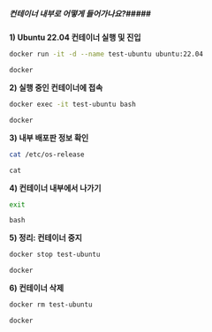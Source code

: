 ##### 컨테이너 내부로 어떻게 들어가나요?#####

**1) Ubuntu 22.04 컨테이너 실행 및 진입**

```bash
docker run -it -d --name test-ubuntu ubuntu:22.04
```

```tech
docker
```

**2) 실행 중인 컨테이너에 접속**

```bash
docker exec -it test-ubuntu bash
```

```tech
docker
```

**3) 내부 배포판 정보 확인**

```bash
cat /etc/os-release
```

```tech
cat
```

**4) 컨테이너 내부에서 나가기**

```bash
exit
```

```tech
bash
```

**5) 정리: 컨테이너 중지**

```bash
docker stop test-ubuntu
```

```tech
docker
```

**6) 컨테이너 삭제**

```bash
docker rm test-ubuntu
```

```tech
docker
```

